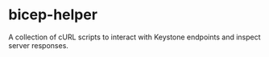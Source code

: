# bicep-helper
A collection of cURL scripts to interact with Keystone endpoints and inspect server responses.
